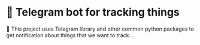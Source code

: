 # 🤖 Telegram bot for tracking things 
🔎 This project uses Telegram library and other common python packages to get notification about things that we want to track.
.

